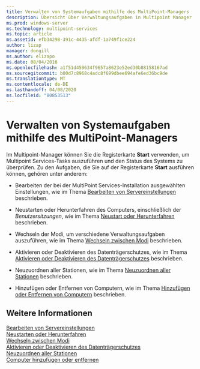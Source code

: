 ```yaml
---
title: Verwalten von Systemaufgaben mithilfe des MultiPoint-Managers
description: Übersicht über Verwaltungsaufgaben in Multipoint Manager
ms.prod: windows-server
ms.technology: multipoint-services
ms.topic: article
ms.assetid: efb34298-391c-4435-afdf-1a749f1ce224
author: lizap
manager: dongill
ms.author: elizapo
ms.date: 08/04/2016
ms.openlocfilehash: a1f51d459634f9657a8623e52ed30b88158167ad
ms.sourcegitcommit: b00d7c8968c4adc8f699dbee694afe6ed36bc9de
ms.translationtype: MT
ms.contentlocale: de-DE
ms.lasthandoff: 04/08/2020
ms.locfileid: "80853513"
---
```

# <a name="manage-system-tasks-using-multipoint-manager"></a>Verwalten von Systemaufgaben mithilfe des MultiPoint-Managers
Im Multipoint-Manager können Sie die Registerkarte **Start** verwenden, um Multipoint Services-Tasks auszuführen und den Status des Systems zu überprüfen. Zu den Aufgaben, die Sie auf der Registerkarte **Start** ausführen können, gehören unter anderem:  
  
-   Bearbeiten der bei der MultiPoint Services-Installation ausgewählten Einstellungen, wie im Thema [Bearbeiten von Servereinstellungen](Edit-Server-Settings.md) beschrieben.  
  
-   Neustarten oder Herunterfahren des Computers, einschließlich der *Benutzersitzungen*, wie im Thema [Neustart oder Herunterfahren](Restart-or-Shut-Down.md) beschrieben.  
  
-   Wechseln der Modi, um verschiedene Verwaltungsaufgaben auszuführen, wie im Thema [Wechseln zwischen Modi](Switch-Between-Modes.md) beschrieben.  
  
-   Aktivieren oder Deaktivieren des Datenträgerschutzes, wie im Thema [Aktivieren oder Deaktivieren des Datenträgerschutzes](Enable-or-Disable-Disk-Protection.md) beschrieben.  
  
-   Neuzuordnen aller Stationen, wie im Thema [Neuzuordnen aller Stationen](Remap-All-Stations.md) beschrieben.  
  
-   Hinzufügen oder Entfernen von Computern, wie im Thema [Hinzufügen oder Entfernen von Computern](Add-or-Remove-Computers.md) beschrieben.  

## <a name="see-also"></a>Weitere Informationen  
[Bearbeiten von Servereinstellungen](Edit-Server-Settings.md)  
[Neustarten oder Herunterfahren](Restart-or-Shut-Down.md)  
[Wechseln zwischen Modi](Switch-Between-Modes.md)  
[Aktivieren oder Deaktivieren des Datenträgerschutzes](Enable-or-Disable-Disk-Protection.md)  
[Neuzuordnen aller Stationen](Remap-All-Stations.md)  
[Computer hinzufügen oder entfernen](Add-or-Remove-Computers.md)